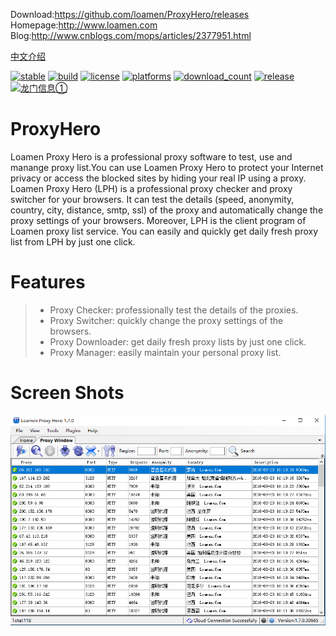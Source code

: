 Download:<a href="https://github.com/loamen/ProxyHero/releases" target="_blank">https://github.com/loamen/ProxyHero/releases</a> <br/>
Homepage:<a href="http://www.loamen.com" target="_blank">http://www.loamen.com</a> <br/>
Blog:<a href="http://www.cnblogs.com/mops/articles/2377951.html" target="_blank">http://www.cnblogs.com/mops/articles/2377951.html</a> <br/>

<a href="README.zh-CN.md" target="_blank">中文介绍</a> <br/>

[![stable](https://img.shields.io/badge/stable-stable-green.svg)](https://github.com/loamen/ProxyHero/) 
[![build](https://img.shields.io/shippable/5444c5ecb904a4b21567b0ff.svg)](https://travis-ci.org/loamen/ProxyHero)
[![license](http://img.shields.io/badge/license-LGPL-red.svg?style=flat)](https://raw.githubusercontent.com/loamen/ProxyHero/master/LICENSE)
[![platforms](https://img.shields.io/badge/platform-Windows-yellow.svg?style=flat)]()
[![download_count](https://img.shields.io/github/downloads/loamen/ProxyHero/total.svg?style=plastic)](https://github.com/loamen/ProxyHero/releases) 
[![release](https://img.shields.io/github/release/loamen/ProxyHero.svg?style=flat)](https:/github.com/loamen/ProxyHero/releases) 
<a target="_blank" href="//shang.qq.com/wpa/qunwpa?idkey=419cea0774ab1aa37ae1a35eb0292482f9d8aa8decbab52eb62d9c5aa92c9c13"><img border="0" src="https://pub.idqqimg.com/wpa/images/group.png" alt="龙门信息①" title="龙门信息①"></a>

# ProxyHero

Loamen Proxy Hero is a professional proxy software to test, use and manange proxy list.You can use Loamen Proxy Hero to protect your Internet privacy or access the blocked sites by hiding your real IP using a proxy. Loamen Proxy Hero (LPH) is a professional proxy checker and proxy switcher for your browsers. It can test the details (speed, anonymity, country, city, distance, smtp, ssl) of the proxy and automatically change the proxy settings of your browsers. Moreover, LPH is the client program of Loamen proxy list service. You can easily and quickly get daily fresh proxy list from LPH by just one click.

# Features

> * Proxy Checker: professionally test the details of the proxies.
> * Proxy Switcher: quickly change the proxy settings of the browsers.
> * Proxy Downloader: get daily fresh proxy lists by just one click.
> * Proxy Manager: easily maintain your personal proxy list.

# Screen Shots

![Proxy Hero](documents/images/en_main.png)